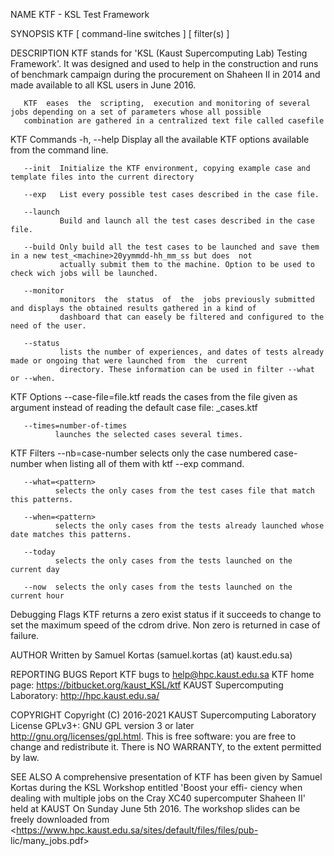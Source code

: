 NAME
       KTF - KSL Test Framework

SYNOPSIS
       KTF [ command-line switches ] [ filter(s) ]

DESCRIPTION
       KTF  stands for 'KSL (Kaust Supercomputing Lab)  Testing Framework'. It was designed and used to help in the construction
       and runs of benchmark campaign during the procurement on Shaheen II in 2014 and made available to all KSL users  in  June
       2016.

       KTF  eases  the  scripting,  execution and monitoring of several jobs depending on a set of parameters whose all possible
       combination are gathered in a centralized text file called casefile

   KTF Commands
       -h, --help
               Display all the available KTF options available from the command line.

       --init  Initialize the KTF environment, copying example case and template files into the current directory

       --exp   List every possible test cases described in the case file.

       --launch
               Build and launch all the test cases described in the case file.

       --build Only build all the test cases to be launched and save them in a new test_<machine>20yymmdd-hh_mm_ss but does  not
               actually submit them to the machine. Option to be used to check wich jobs will be launched.

       --monitor
               monitors  the  status  of  the  jobs previously submitted and displays the obtained results gathered in a kind of
               dashboard that can easely be filtered and configured to the need of the user.

       --status
               lists the number of experiences, and dates of tests already made or ongoing that were launched from  the  current
               directory. These information can be used in filter --what or --when.

   KTF Options
       --case-file=file.ktf
              reads the  cases from the file given as argument instead of reading the default case file: <machine>_cases.ktf

       --times=number-of-times
              launches the selected cases several times.

   KTF Filters
       --nb=case-number
              selects only the case numbered case-number when listing all of them with ktf --exp command.

       --what=<pattern>
              selects the only cases from the test cases file that match this patterns.

       --when=<pattern>
              selects the only cases from the tests already launched whose date matches this patterns.

       --today
              selects the only cases from the tests launched on the current day

       --now  selects the only cases from the tests launched on the current hour

   Debugging Flags
       KTF  returns  a  zero  exist  status  if  it  succeeds to change to set the maximum speed of the cdrom drive. Non zero is
       returned in case of failure.

AUTHOR
       Written by Samuel Kortas (samuel.kortas (at) kaust.edu.sa)

REPORTING BUGS
       Report KTF bugs to help@hpc.kaust.edu.sa
       KTF home page: <https://bitbucket.org/kaust_KSL/ktf>
       KAUST Supercomputing Laboratory: <http://hpc.kaust.edu.sa/>

COPYRIGHT
       Copyright  (C)  2016-2021 KAUST   Supercomputing   Laboratory   License   GPLv3+:   GNU   GPL   version   3   or   later
       <http://gnu.org/licenses/gpl.html>.
       This is free software: you are free to change and redistribute it.  There is NO WARRANTY, to the extent permitted by law.

SEE ALSO
       A  comprehensive  presentation  of KTF has been given by Samuel Kortas during the KSL Workshop entitled 'Boost your effi-
       ciency when dealing with multiple jobs on the Cray XC40 supercomputer Shaheen II' held at KAUST On Sunday June 5th  2016.
       The   workshop   slides   can  be  freely  downloaded  from  <https://www.hpc.kaust.edu.sa/sites/default/files/files/pub-
       lic/many_jobs.pdf>

 
